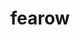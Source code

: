 ---
id: 22
title: fearow
types: [normal,flying]
image: https://raw.githubusercontent.com/PokeAPI/sprites/master/sprites/pokemon/22.png
---